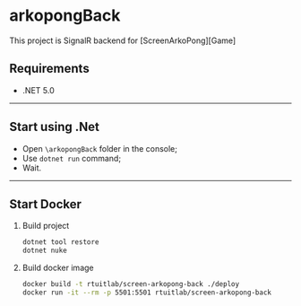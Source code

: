 # arkopongBack
This project is SignalR backend for [ScreenArkoPong][Game]

[Game repo]: https://github.com/RTUITLab/Screen-ArkoPong
## Requirements
* .NET 5.0

---
## Start using .Net
* Open `\arkopongBack` folder in the console;
* Use `dotnet run` command;
* Wait.
---

## Start Docker

1. Build project
    ```bash
    dotnet tool restore
    dotnet nuke
    ```
2. Build docker image
    ```bash
    docker build -t rtuitlab/screen-arkopong-back ./deploy
    docker run -it --rm -p 5501:5501 rtuitlab/screen-arkopong-back
    ```
